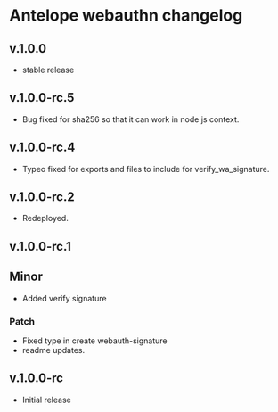 # Antelope webauthn changelog

## v.1.0.0

- stable release

## v.1.0.0-rc.5

- Bug fixed for sha256 so that it can work in node js context.

## v.1.0.0-rc.4

- Typeo fixed for exports and files to include for verify_wa_signature.

## v.1.0.0-rc.2

- Redeployed.

## v.1.0.0-rc.1

## Minor

- Added verify signature

### Patch

- Fixed type in create webauth-signature
- readme updates.

## v.1.0.0-rc

- Initial release
